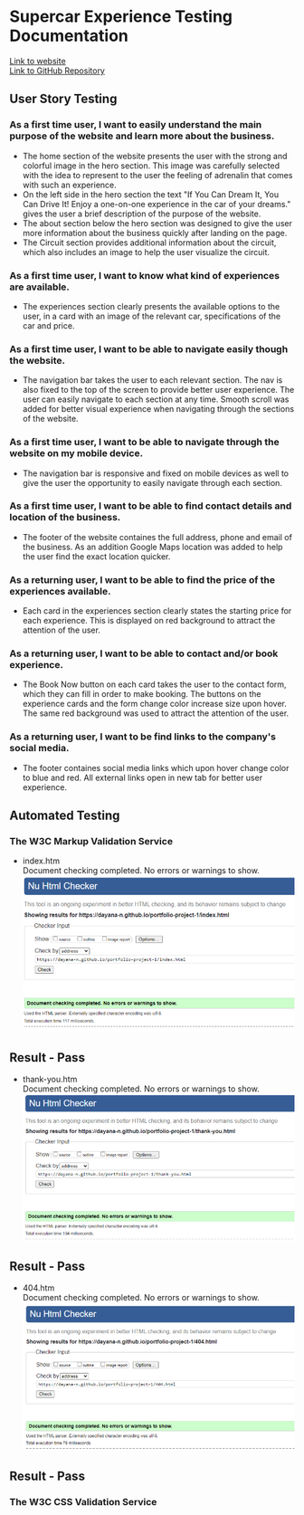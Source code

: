 # Supercar Experience Testing Documentation
[Link to website](https://dayana-n.github.io/portfolio-project-1/index.html) <br>
[Link to GitHub Repository](https://github.com/Dayana-N/portfolio-project-1)
## User Story Testing
### As a first time user, I want to easily understand the main purpose of the website and learn more about the business.
- The home section of the website presents the user with the strong and colorful image in the hero section. This image was carefully selected with the idea to represent to the user the feeling of adrenalin that comes with such an experience.
- On the left side in the hero section the text "If You Can Dream It, You Can Drive It! Enjoy a one-on-one experience in the car of your dreams." gives the user a brief description of the purpose of the website. 
- The about section below the hero section was designed to give the user more information about the business quickly after landing on the page.
- The Circuit section provides additional information about the circuit, which also includes an image to help the user visualize the circuit. 
### As a first time user, I want to know what kind of experiences are available.
- The experiences section clearly presents the available options to the user, in a card with an image of the relevant car, specifications of the car and price. 
### As a first time user, I want to be able to navigate easily though the website.
- The navigation bar takes the user to each relevant section. The nav is also fixed to the top of the screen to provide better user experience. The user can easily navigate to each section at any time. Smooth scroll was added for better visual experience when navigating through the sections of the website.
### As a first time user, I want to be able to navigate through the website on my mobile device.
- The navigation bar is responsive and fixed on mobile devices as well to give the user the opportunity to easily navigate through each section.
### As a first time user, I want to be able to find contact details and location of the business.
- The footer of the website containes the full address, phone and email of the business. As an addition Google Maps location was added to help the user find the exact location quicker.
### As a returning user, I want to be able to find the price of the experiences available.
- Each card in the experiences section clearly states the starting price for each experience. This is displayed on red background to attract the attention of the user.
### As a returning user, I want to be able to contact and/or book experience.
- The Book Now button on each card takes the user to the contact form, which they can fill in order to make booking. The buttons on the experience cards and the form change color increase size upon hover. The same red background was used to attract the attention of the user.
### As a returning user, I want to be find links to the company's social media.
- The footer containes social media links which upon hover change color to blue and red. All external links open in new tab for better user experience.
## Automated Testing
### The W3C Markup Validation Service
- index.htm <br>
Document checking completed. No errors or warnings to show.
![HTML Validator](./assets/images/testing/html-validator.PNG)
## Result - Pass
- thank-you.htm <br>
Document checking completed. No errors or warnings to show.
![HTML Validator](./assets/images/testing/html-validator-thank-you.PNG)
## Result - Pass
- 404.htm <br>
Document checking completed. No errors or warnings to show.
![HTML Validator](./assets/images/testing/html-validator-404.PNG)
## Result - Pass
### The W3C CSS Validation Service
